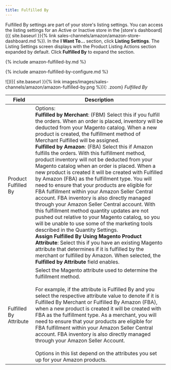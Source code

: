 ```yaml
---
title: Fulfilled By
---
```



Fulfilled By settings are part of your store's listing settings. You can access the listing settings for an Active or Inactive store in the [store's dashboard]({{ site.baseurl }}{% link sales-channels/amazon/amazon-store-dashboard.md %}). In the **I Want To...** section, click **Listing Settings**. The Listing Settings screen displays with the Product Listing Actions section expanded by default. Click **Fulfilled By** to expand the section.

{% include amazon-fulfilled-by.md %}

{% include amazon-fulfilled-by-configure.md %}

![]({{ site.baseurl }}{% link images/images/sales-channels/amazon/amazon-fulfilled-by.png %}){: .zoom}
_Fulfilled By_

|Field|Description|
|--- |--- |
|Product Fulfilled By|Options:<br/>**Fulfilled by Merchant**: (FBM) Select this if you fulfill the orders. When an order is placed, inventory will be deducted from your Magento catalog. When a new product is created, the fulfillment method of Merchant Fulfilled will be assigned.<br/>**Fulfilled by Amazon**: (FBA) Select this if Amazon fulfills the orders. With this fulfillment method, product inventory will not be deducted from your Magento catalog when an order is placed. When a new product is created it will be created with Fulfilled by Amazon (FBA) as the fulfillment type. You will need to ensure that your products are eligible for FBA fulfillment within your Amazon Seller Central account. FBA inventory is also directly managed through your Amazon Seller Central account. With this fulfillment method quantity updates are not pushed out relative to your Magento catalog, so you will be unable to use some of the marketing tools described in the Quantity Settings.<br/>**Assign Fulfilled By Using Magento Product Attribute**: Select this if you have an existing Magento attribute that determines if it is fulfilled by the merchant or fulfilled by Amazon. When selected, the **Fulfilled by Attribute** field enables. |
|Fulfilled By Attribute|Select the Magento attribute used to determine the fulfillment method.<br/><br/>For example, if the attribute is Fulfilled By and you select the respective attribute value to denote if it is Fulfilled By Merchant or Fulfilled By Amazon (FBA), when a new product is created it will be created with FBA as the fulfillment type. As a merchant, you will need to ensure that your products are eligible for FBA fulfillment within your Amazon Seller Central account. FBA inventory is also directly managed through your Amazon Seller Account.<br/><br/>Options in this list depend on the attributes you set up for your Amazon products. |
